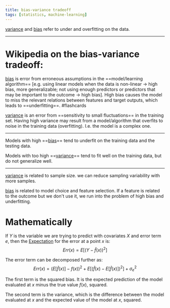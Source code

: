 ```yaml
---
title: bias-variance tradeoff
tags: [statistics, machine-learning]
---
```


[variance](notes/statistics/variance.md) and [bias](notes/statistics/bias.md) refer to under and overfitting on the data. 

---

# Wikipedia on the bias-variance tradeoff:

[bias](notes/statistics/bias.md) is error from erroneous assumptions in the ==model/learning algorithm== [e.g. using linear models when the data is non-linear -> high bias, more generalizable; not using enough predictors or predictors that may be important to the outcome -> high bias]. High bias causes the model to miss the relevant relations between features and target outputs, which leads to ==underfitting==. #flashcards
<!--SR:!2021-08-22,26,250!2021-08-23,27,250--> 

[variance](notes/statistics/variance.md) is an error from ==sensitivity to small fluctuations== in the training set. Having high variance may result from a model/algorithm that overfits to noise in the training data (overfitting). I.e. the model is a complex one.
<!--SR:!2021-08-17,21,210--> 

---

Models with high ==[bias](notes/statistics/bias.md)== tend to underfit on the training data and the testing data.
<!--SR:!2021-08-15,19,250-->

Models with too high ==[variance](notes/statistics/variance.md)== tend to fit well on the training data, but  do not generalize well.
<!--SR:!2021-08-15,19,250-->

---

[variance](notes/statistics/variance.md) is related to sample size. we can reduce sampling variability with more samples. 

[bias](notes/statistics/bias.md) is related to model choice and feature selection. If a feature is related to the outcome but we don't use it, we run into the problem of high bias and underfitting.

# Mathematically
If $Y$ is the variable we are trying to predict with covariates $X$ and error term $e$, then the [Expectation](notes/statistics/Expectation.md) for the error at a point $x$ is: $$Err(x) = E[(Y-\hat{f}(x))^2]$$

The error term can be decomposed further as: $$Err(x) = (E[\hat{f}(x)] - f(x))^2 + E[(\hat{f}(x) - E[\hat{f}(x)])^2] + \sigma_{e}^2$$

The first term is the squared bias. It is the expected prediction of the model evaluated at $x$ minus the true value $f(x)$, squared. 

The second term is the variance, which is the difference between the model evaluated at $x$ and the expected value of the model at $x$, squared.